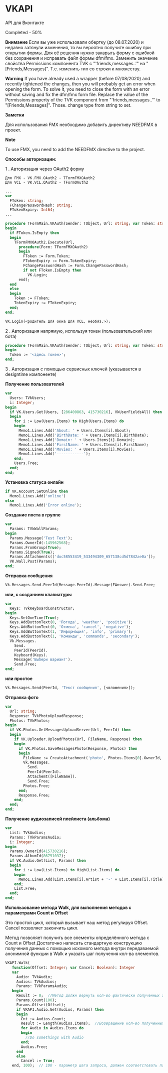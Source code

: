 # VKAPI

API для Вконтакте

Completed - 50%
 
**Внимание**
Если вы уже использовали обертку (до 08.07.2020) и недавно затянули изменения, то вы вероятно получите ошибку при открытии формы. Для её решения нужно закарыть форму с ошибкой без сохранения и исправать файл формы dfm/fmx. Заменить значение свойства Permissions компонента TVK с "'friends,messages..'" на "[Friends,Messages]". Т.е. изменить тип со строки к множеству.

**Warning**
If you have already used a wrapper (before 07/08/2020) and recently tightened the changes, then you will probably get an error when opening the form. To solve it, you need to close the form with an error without saving and fix the dfm/fmx form file. Replace the value of the Permissions property of the TVK component from "'friends,messages..'" to "[Friends,Messages]". Those. change type from string to set.


**Заметки**

Для использования FMX необходимо добавить директиву NEEDFMX в проект.

**Note**

To use FMX, you need to add the NEEDFMX directive to the project.

**Способы авторизации:**

1 . Авторизация через OAuth2 форму

```
Для FMX - VK.FMX.OAuth2 - TFormFMXOAuth2
Для VCL - VK.VCL.OAuth2 - TFormOAuth2
```

```Pascal
...
var 
  FToken: string;
  FChangePasswordHash: string;
  FTokenExpiry: Int64;
...

procedure TFormMain.VKAuth(Sender: TObject; Url: string; var Token: string; var TokenExpiry: Int64; var ChangePasswordHash: string);
begin
  if FToken.IsEmpty then
  begin
    TFormFMXOAuth2.Execute(Url,
      procedure(Form: TFormFMXOAuth2)
      begin
        FToken := Form.Token;
        FTokenExpiry := Form.TokenExpiry;
        FChangePasswordHash := Form.ChangePasswordHash;
        if not FToken.IsEmpty then
          VK.Login;
      end);
  end
  else
  begin
    Token := FToken;
    TokenExpiry := FTokenExpiry;
  end;
end;

VK.Login(<родитель для окна для VCL, необяз.>);

```

2 . Авторизация напрямую, используя токен (пользовательский или бота)
    
```Pascal
procedure TFormMain.VKAuth(Sender: TObject; Url: string; var Token: string; var TokenExpiry: Int64; var ChangePasswordHash: string);
begin
  Token := '<здесь токен>';
end;   
```

3 . Авторизация с помощью сервисных ключей (указывается в designtime компоненте) 


**Получение пользователей**
    
```Pascal
var
  Users: TVkUsers;
  i: Integer;
begin
  if VK.Users.Get(Users, [286400863, 415730216], VkUserFieldsAll) then
  begin
    for i := Low(Users.Items) to High(Users.Items) do
    begin
      Memo1.Lines.Add('About: ' + Users.Items[i].About);
      Memo1.Lines.Add('BirthDate: ' + Users.Items[i].BirthDate);
      Memo1.Lines.Add('Domain: ' + Users.Items[i].Domain);
      Memo1.Lines.Add('FirstName: ' + Users.Items[i].FirstName);
      Memo1.Lines.Add('Movies: ' + Users.Items[i].Movies);
      Memo1.Lines.Add('------------');
    end;
    Users.Free;
  end;
end;
```
    
**Установка статуса онлайн**

```Pascal
if VK.Account.SetOnline then
  Memo1.Lines.Add('online')
else
  Memo1.Lines.Add('Error online');
```
    
**Создание поста в группе**

```Pascal
var
  Params: TVkWallParams;
begin
  Params.Message('Test Text');
  Params.OwnerId(-145962568);
  Params.FromGroup(True);
  Params.Signed(True);
  Params.Attachments(['doc58553419_533494309_657138cd5d7842ae0a']);
  VK.Wall.Post(Params);
end;  
```

**Отправка сообщения**

```Pascal
Vk.Messages.Send.PeerId(Message.PeerId).Message(FAnswer).Send.Free;
```

**или, с созданием клавиатуры**

```Pascal
var
  Keys: TVkKeyboardConstructor;
begin
  Keys.SetOneTime(True);
  Keys.AddButtonText(0, 'Погода', 'weather', 'positive');
  Keys.AddButtonText(0, 'Отмена', 'cancel', 'negative');
  Keys.AddButtonText(1, 'Информация', 'info', 'primary');
  Keys.AddButtonText(1, 'Команды', 'commands', 'secondary');
  Vk.Messages.
    Send.
    PeerId(PeerId).
    Keyboard(Keys).
    Message('Выбери вариант').
    Send.Free;
end;
```

**или простое**

```Pascal
Vk.Messages.Send(PeerId, 'Текст сообщения', [<вложения>]);
```    
**Отправка фото**

```Pascal
var
  Url: string;
  Response: TVkPhotoUploadResponse;
  Photos: TVkPhotos;
begin
  if VK.Photos.GetMessagesUploadServer(Url, PeerId) then
  begin
    if VK.Uploader.UploadPhotos(Url, FileName, Response) then
    begin
      if VK.Photos.SaveMessagesPhoto(Response, Photos) then
      begin
        FileName := CreateAttachment('photo', Photos.Items[0].OwnerId, Photos.Items[0].Id, Photos.Items[0].AccessKey);
        Vk.Messages.
          Send.
          PeerId(PeerId).
          Attachemt([FileName]).
          Send.Free;
        Photos.Free;
      end;
      Response.Free;
    end;
  end;
end;
```

**Получение аудиозаписей плейлиста (альбома)**

```Pascal
var
  List: TVkAudios;
  Params: TVkParamsAudio;
  i: Integer;
begin
  Params.OwnerId(415730216);
  Params.AlbumId(86751037);
  if VK.Audio.Get(List, Params) then
  begin
    for i := Low(List.Items) to High(List.Items) do
    begin
      Memo1.Lines.Add(List.Items[i].Artist + '-' + List.Items[i].Title);
    end;
    List.Free;
  end;
end;    
```

**Использование метода Walk, для выполнения методов с параметрами Count и Offset**

Это простой цикл, который вызывает наш метод регулируя Offset. Cancel позволяет закончить цикл.

Метод позволяет получить все элементы определённого метода с Count и Offset
Достаточно написать стандартную конструкцию получения данных с помощью искомого метода внутри 
передаваемой анонимной функции в Walk и указать шаг получения кол-ва элементов.

```Pascal
VKAPI.Walk(
   function(Offset: Integer; var Cancel: Boolean): Integer
   var
     Audio: TVkAudio;
     Audios: TVkAudios;
     Params: TVkParamsAudio;
   begin
     Result := 0;  //Метод должн вернуть кол-во фактически полученных элементов
     Params.Count(100);
     Params.Offset(Offset);
     if VKAPI.Audio.Get(Audios, Params) then
     begin
       Cnt := Audios.Count;
       Result := Length(Audios.Items);  //Возвращение кол-во полученных элементов
       for Audio in Audios.Items do
       begin
         //Do somethings with Audio
       end;
       Audios.Free;
     end
     else
       Cancel := True;
   end, 100);  // 100 - параметр шага запроса, должен соответстовать параметру метода "Params.Count(100);"
```        
  
<!--stackedit_data:
eyJoaXN0b3J5IjpbLTY2MDExNDI1Miw5MzcyNjYxMzQsMzQ1Mj
kyMzUsLTE0NDUxODA3NDFdfQ==
-->
